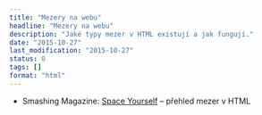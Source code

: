 ```yaml
---
title: "Mezery na webu"
headline: "Mezery na webu"
description: "Jaké typy mezer v HTML existují a jak fungují."
date: "2015-10-27"
last_modification: "2015-10-27"
status: 0
tags: []
format: "html"
---
```


<ul>
  <li>Smashing Magazine: <a href="http://www.smashingmagazine.com/2015/10/space-yourself/">Space Yourself</a> – přehled mezer v HTML</li>
</ul>
